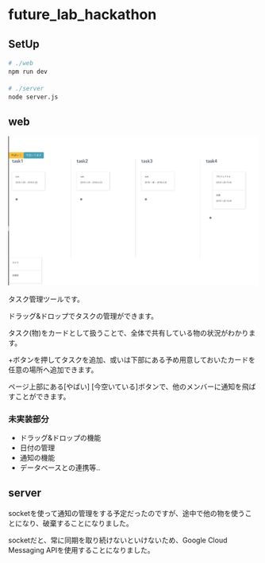 # future_lab_hackathon

## SetUp
```bash
# ./web
npm run dev

# ./server
node server.js
```

## web
![img](./img.png)

タスク管理ツールです。

ドラッグ&ドロップでタスクの管理ができます。

タスク(物)をカードとして扱うことで、全体で共有している物の状況がわかります。

+ボタンを押してタスクを追加、或いは下部にある予め用意しておいたカードを任意の場所へ追加できます。

ページ上部にある[やばい] [今空いている]ボタンで、他のメンバーに通知を飛ばすことができます。

### 未実装部分
- ドラッグ&ドロップの機能
- 日付の管理
- 通知の機能
- データベースとの連携等..

## server
socketを使って通知の管理をする予定だったのですが、途中で他の物を使うことになり、破棄することになりました。

socketだと、常に同期を取り続けないといけないため、Google Cloud Messaging APIを使用することになりました。
